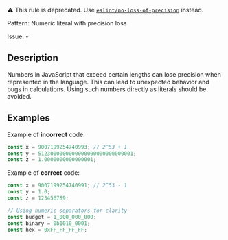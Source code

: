 ⚠️ This rule is deprecated. Use [`eslint/no-loss-of-precision`](https://eslint.org/docs/rules/no-loss-of-precision) instead.

Pattern: Numeric literal with precision loss

Issue: -

## Description

Numbers in JavaScript that exceed certain lengths can lose precision when represented in the language. This can lead to unexpected behavior and bugs in calculations. Using such numbers directly as literals should be avoided.

## Examples

Example of **incorrect** code:
```ts
const x = 9007199254740993; // 2^53 + 1
const y = 5123000000000000000000000000001;
const z = 1.0000000000000001;
```

Example of **correct** code:
```ts
const x = 9007199254740991; // 2^53 - 1
const y = 1.0;
const z = 123456789;

// Using numeric separators for clarity
const budget = 1_000_000_000;
const binary = 0b1010_0001;
const hex = 0xFF_FF_FF_FF;
```